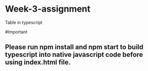 # Week-3-assignment
Table in typescript

#Important
## Please run npm install and npm start to build typescript into native javascript code before using index.html file.
